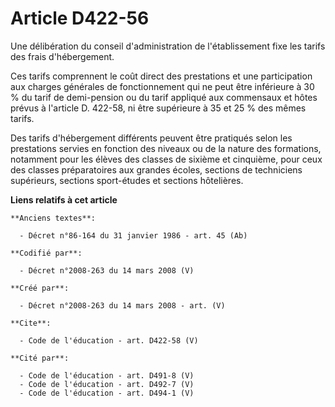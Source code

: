 # Article D422-56

Une délibération du conseil d'administration de l'établissement fixe les tarifs des frais d'hébergement. 

Ces tarifs comprennent le coût direct des prestations et une participation aux charges générales de fonctionnement qui ne
peut être inférieure à 30 % du tarif de demi-pension ou du tarif appliqué aux commensaux et hôtes prévus à l'article D.
422-58, ni être supérieure à 35 et 25 % des mêmes tarifs. 

Des tarifs d'hébergement différents peuvent être pratiqués selon les prestations servies en fonction des niveaux ou de la
nature des formations, notamment pour les élèves des classes de sixième et cinquième, pour ceux des classes préparatoires aux
grandes écoles, sections de techniciens supérieurs, sections sport-études et sections hôtelières.

**Liens relatifs à cet article**

	**Anciens textes**:

	  - Décret n°86-164 du 31 janvier 1986 - art. 45 (Ab)

	**Codifié par**:

	  - Décret n°2008-263 du 14 mars 2008 (V)

	**Créé par**:

	  - Décret n°2008-263 du 14 mars 2008 - art. (V)

	**Cite**:

	  - Code de l'éducation - art. D422-58 (V)

	**Cité par**:

	  - Code de l'éducation - art. D491-8 (V)
	  - Code de l'éducation - art. D492-7 (V)
	  - Code de l'éducation - art. D494-1 (V)
